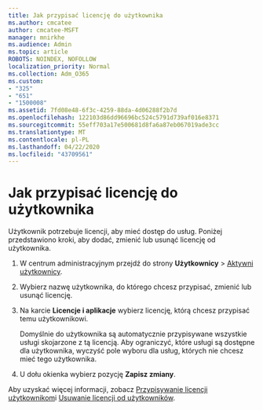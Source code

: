 ```yaml
---
title: Jak przypisać licencję do użytkownika
ms.author: cmcatee
author: cmcatee-MSFT
manager: mnirkhe
ms.audience: Admin
ms.topic: article
ROBOTS: NOINDEX, NOFOLLOW
localization_priority: Normal
ms.collection: Adm_O365
ms.custom:
- "325"
- "651"
- "1500008"
ms.assetid: 7fd08e48-6f3c-4259-88da-4d06288f2b7d
ms.openlocfilehash: 122103d86dd96696bc524c5791d739af016e8371
ms.sourcegitcommit: 55eff703a17e500681d8fa6a87eb067019ade3cc
ms.translationtype: MT
ms.contentlocale: pl-PL
ms.lasthandoff: 04/22/2020
ms.locfileid: "43709561"
---
```

# <a name="how-to-assign-a-license-to-a-user"></a>Jak przypisać licencję do użytkownika

Użytkownik potrzebuje licencji, aby mieć dostęp do usług. Poniżej przedstawiono kroki, aby dodać, zmienić lub usunąć licencję od użytkownika.
  
1. W centrum administracyjnym przejdź do strony **Użytkownicy** \> [Aktywni użytkownicy](https://go.microsoft.com/fwlink/p/?linkid=834822).

2. Wybierz nazwę użytkownika, do którego chcesz przypisać, zmienić lub usunąć licencję.

3. Na karcie **Licencje i aplikacje** wybierz licencję, którą chcesz przypisać temu użytkownikowi.

    Domyślnie do użytkownika są automatycznie przypisywane wszystkie usługi skojarzone z tą licencją. Aby ograniczyć, które usługi są dostępne dla użytkownika, wyczyść pole wyboru dla usług, których nie chcesz mieć tego użytkownika.

4. U dołu okienka wybierz pozycję **Zapisz zmiany**.

Aby uzyskać więcej informacji, zobacz [Przypisywanie licencji użytkownikom](https://docs.microsoft.com/office365/admin/subscriptions-and-billing/assign-licenses-to-users)i [Usuwanie licencji od użytkowników](https://docs.microsoft.com/office365/admin/subscriptions-and-billing/remove-licenses-from-users).